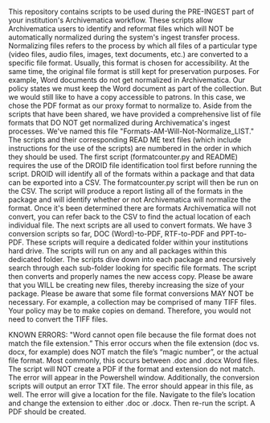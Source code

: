 This repository contains scripts to be used during the PRE-INGEST part of your institution's Archivematica workflow. 
These scripts allow Archivematica users to identify and reformat files which will NOT be automatically normalized during the system's ingest transfer process. Normalizing files refers to the process by which all files of a particular type (video files, audio files, images, text documents, etc.) are converted to a specific file format. Usually, this format is chosen for accessibility. At the same time, the original file format is still kept for preservation purposes.
For example, Word documents do not get normalized in Archivematica. Our policy states we must keep the Word document as part of the collection. But we would still like to have a copy accessible to patrons. In this case, we chose the PDF format as our proxy format to normalize to.
Aside from the scripts that have been shared, we have provided a comprehensive list of file formats that DO NOT get normalized during Archivematica's ingest processes. We've named this file "Formats-AM-Will-Not-Normalize_LIST."
The scripts and their corresponding READ ME text files (which include instructions for the use of the scripts) are numbered in the order in which they should be used.
The first script (formatcounter.py and README) requires the use of the DROID file identification tool first before running the script. DROID will identify all of the formats within a package and that data can be exported into a CSV. The formatcounter.py script will then be run on the CSV. The script will produce a report listing all of the formats in the package and will identify whether or not Archivematica will normalize the format. Once it's been determined there are formats Archivematica will not convert, you can refer back to the CSV to find the actual location of each individual file.
The next scripts are all used to convert formats. We have 3 conversion scripts so far, DOC (Word)-to-PDF, RTF-to-PDF and PPT-to-PDF. These scripts will require a dedicated folder within your institutions hard drive. The scripts will run on any and all packages within this dedicated folder. The scripts dive down into each package and recursively search through each sub-folder looking for specific file formats. The script then converts and properly names the new access copy.
Please be aware that you WILL be creating new files, thereby increasing the size of your package.
Please be aware that some file format conversions MAY NOT be necessary. For example, a collection may be comprised of many TIFF files. Your policy may be to make copies on demand. Therefore, you would not need to convert the TIFF files. 

KNOWN ERRORS:
"Word cannot open file because the file format does not match the file extension.”
This error occurs when the file extension (doc vs. docx, for example) does NOT match the file’s “magic number”, or the actual file format. Most commonly, this occurs between .doc and .docx Word files. The script will NOT create a PDF if the format and extension do not match.
The error will appear in the Powershell window. Additionally, the conversion scripts will output an error TXT file. The error should appear in this file, as well.
The error will give a location for the file. Navigate to the file’s location and change the extension to either .doc or .docx. Then re-run the script. A PDF should be created.

